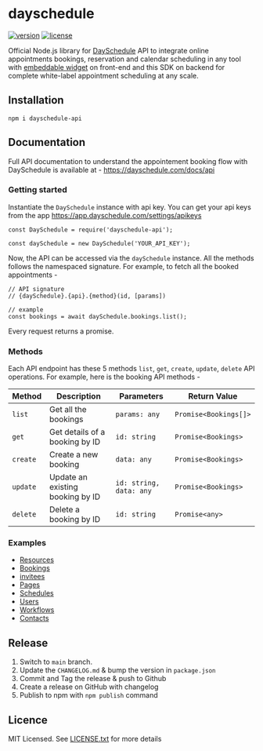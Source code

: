 # dayschedule

[![version](https://img.shields.io/npm/v/dayschedule-api.svg)](https://www.npmjs.com/package/dayschedule-api)
[![license](https://img.shields.io/npm/l/dayschedule-api.svg)](https://www.npmjs.com/package/dayschedule-api)

Official Node.js library for [DaySchedule](https://dayschedule.com/) API to integrate online appointments bookings, reservation and calendar scheduling in any tool with [embeddable widget](https://github.com/dayschedule/dayschedule-widget) on front-end and this SDK on backend for complete white-label appointment scheduling at any scale.

## Installation

```
npm i dayschedule-api
```

## Documentation

Full API documentation to understand the appointement booking flow with DaySchedule is available at -
https://dayschedule.com/docs/api

### Getting started

Instantiate the `DaySchedule` instance with api key. You can get your api keys from the app https://app.dayschedule.com/settings/apikeys

```
const DaySchedule = require('dayschedule-api');

const daySchedule = new DaySchedule('YOUR_API_KEY');

```

Now, the API can be accessed via the `daySchedule` instance. All the methods follows the namespaced signature. For example, to fetch all the booked appointments -

```
// API signature
// {daySchedule}.{api}.{method}(id, [params])

// example
const bookings = await daySchedule.bookings.list();
```

Every request returns a promise.

### Methods

Each API endpoint has these 5 methods `list`, `get`, `create`, `update`, `delete` API operations. For example, here is the booking API methods -  

| Method  | Description                       | Parameters                | Return Value |
|---------|-----------------------------------|---------------------------|--------------|
| `list`  | Get all the bookings           | `params: any`             | `Promise<Bookings[]>` |
| `get`   | Get details of a booking by ID   | `id: string`              | `Promise<Bookings>` |
| `create`| Create a new booking             | `data: any`               | `Promise<Bookings>` |
| `update`| Update an existing booking by ID | `id: string, data: any`   | `Promise<Bookings>` |
| `delete`| Delete a booking by ID            | `id: string`              | `Promise<any>` |

### Examples
- [Resources](docs/resources.md)
- [Bookings](docs/bookings.md)
- [invitees](docs/invitees.md)
- [Pages](docs/pages.md)
- [Schedules](docs/schedules.md)
- [Users](docs/users.md)
- [Workflows](docs/workflows.md)
- [Contacts](docs/contacts.md)

## Release
1.  Switch to `main` branch.
2.  Update the `CHANGELOG.md` & bump the version in `package.json`
3.  Commit and Tag the release & push to Github
4.  Create a release on GitHub with changelog
5.  Publish to npm with `npm publish` command

## Licence
MIT Licensed. See [LICENSE.txt](LICENSE.txt) for more details
